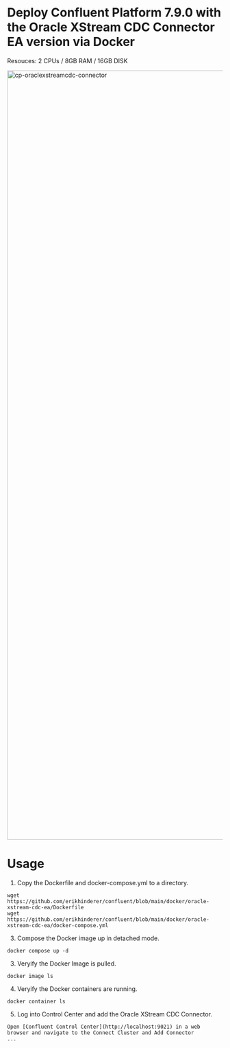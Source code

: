 # Deploy Confluent Platform 7.9.0 with the Oracle XStream CDC Connector EA version via Docker

Resouces: 2 CPUs / 8GB RAM / 16GB DISK

<img width="1792" alt="cp-oraclexstreamcdc-connector" src="https://github.com/user-attachments/assets/7535b2a8-1699-4680-8738-af929965d24a" />

# Usage
1. Copy the Dockerfile and docker-compose.yml to a directory.
```
wget https://github.com/erikhinderer/confluent/blob/main/docker/oracle-xstream-cdc-ea/Dockerfile
wget https://github.com/erikhinderer/confluent/blob/main/docker/oracle-xstream-cdc-ea/docker-compose.yml
```
3. Compose the Docker image up in detached mode.
```
docker compose up -d
```
3. Veryify the Docker Image is pulled.
```
docker image ls
```
4. Veryify the Docker containers are running.
```
docker container ls
```
5. Log into Control Center and add the Oracle XStream CDC Connector.
```
Open [Confluent Control Center](http://localhost:9021) in a web browser and navigate to the Connect Cluster and Add Connector
...
